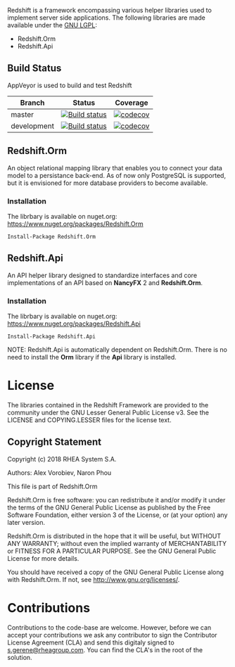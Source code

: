 Redshift is a framework encompassing various helper libraries used to implement server side applications. The following libraries are made available under the [GNU LGPL](https://www.gnu.org/licenses/lgpl.nl.html):

  - Redshift.Orm
  - Redshift.Api
  
## Build Status

AppVeyor is used to build and test Redshift

Branch | Status | Coverage
------------ | ------------- | -------------
master | [![Build status](https://ci.appveyor.com/api/projects/status/v2tfo0nefpncq9bv/branch/master?svg=true)](https://ci.appveyor.com/project/alexatrhea/redshift/branch/master) | [![codecov](https://codecov.io/gh/RHEAGROUP/Redshift/branch/master/graph/badge.svg)](https://codecov.io/gh/RHEAGROUP/Redshift)
development | [![Build status](https://ci.appveyor.com/api/projects/status/v2tfo0nefpncq9bv/branch/development?svg=true)](https://ci.appveyor.com/project/alexatrhea/redshift/branch/development) | [![codecov](https://codecov.io/gh/RHEAGROUP/Redshift/branch/development/graph/badge.svg)](https://codecov.io/gh/RHEAGROUP/Redshift)
 
## Redshift.Orm

An object relational mapping library that enables you to connect your data model to a persistance back-end. As of now only PostgreSQL is supported, but it is envisioned for more database providers to become available.

### Installation

The librbary is available on nuget.org: https://www.nuget.org/packages/Redshift.Orm

```
Install-Package Redshift.Orm
```

## Redshift.Api
An API helper library designed to standardize interfaces and core implementations of an API based on **NancyFX** 2 and **Redshift.Orm**.

### Installation

The librbary is available on nuget.org: https://www.nuget.org/packages/Redshift.Api

```
Install-Package Redshift.Api
```

NOTE: Redshift.Api is automatically dependent on Redshift.Orm. There is no need to install the **Orm** library if the **Api** library is installed.


# License

The libraries contained in the Redshift Framework are provided to the community under the GNU Lesser General Public License v3. See the LICENSE and COPYING.LESSER files for the license text.
## Copyright Statement
Copyright (c) 2018 RHEA System S.A.

Authors: Alex Vorobiev, Naron Phou

This file is part of Redshift.Orm

Redshift.Orm is free software: you can redistribute it and/or modify
it under the terms of the GNU General Public License as published by
the Free Software Foundation, either version 3 of the License, or
(at your option) any later version.

Redshift.Orm is distributed in the hope that it will be useful,
but WITHOUT ANY WARRANTY; without even the implied warranty of
MERCHANTABILITY or FITNESS FOR A PARTICULAR PURPOSE.  See the
GNU General Public License for more details.

You should have received a copy of the GNU General Public License
along with Redshift.Orm.  If not, see <http://www.gnu.org/licenses/>.

# Contributions

Contributions to the code-base are welcome. However, before we can accept your contributions we ask any contributor to sign the Contributor License Agreement (CLA) and send this digitaly signed to s.gerene@rheagroup.com. You can find the CLA's in the root of the solution.